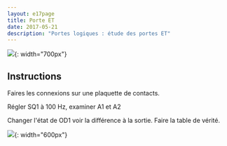 ```yaml
---
layout: e17page
title: Porte ET
date: 2017-05-21
description: "Portes logiques : étude des portes ET"
---
```


![](images/schematics/and-gate.png){: width="700px"}

## Instructions

Faires les connexions sur une plaquette de contacts.

Régler SQ1 à 100 Hz, examiner A1 et A2

Changer l'état de OD1 voir la différence à la sortie. Faire la table de vérité.


![](images/photographs/and-gate.jpg){: width="600px"}


